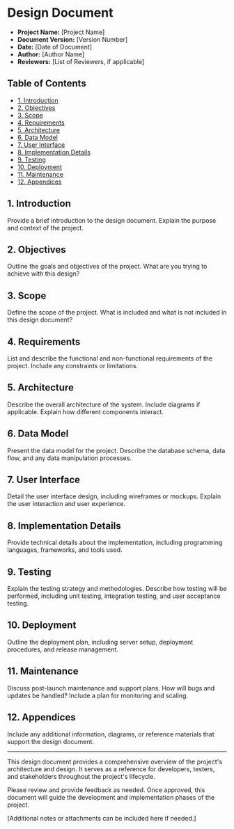# Design Document

- **Project Name:** [Project Name]
- **Document Version:** [Version Number]
- **Date:** [Date of Document]
- **Author:** [Author Name]
- **Reviewers:** [List of Reviewers, if applicable]

## Table of Contents

- [1. Introduction](#1-introduction)
- [2. Objectives](#2-objectives)
- [3. Scope](#3-scope)
- [4. Requirements](#4-requirements)
- [5. Architecture](#5-architecture)
- [6. Data Model](#6-data-model)
- [7. User Interface](#7-user-interface)
- [8. Implementation Details](#8-implementation-details)
- [9. Testing](#9-testing)
- [10. Deployment](#10-deployment)
- [11. Maintenance](#11-maintenance)
- [12. Appendices](#12-appendices)

## 1. Introduction

Provide a brief introduction to the design document. Explain the purpose and context of the project.

## 2. Objectives

Outline the goals and objectives of the project. What are you trying to achieve with this design?

## 3. Scope

Define the scope of the project. What is included and what is not included in this design document?

## 4. Requirements

List and describe the functional and non-functional requirements of the project. Include any constraints or limitations.

## 5. Architecture

Describe the overall architecture of the system. Include diagrams if applicable. Explain how different components interact.

## 6. Data Model

Present the data model for the project. Describe the database schema, data flow, and any data manipulation processes.

## 7. User Interface

Detail the user interface design, including wireframes or mockups. Explain the user interaction and user experience.

## 8. Implementation Details

Provide technical details about the implementation, including programming languages, frameworks, and tools used.

## 9. Testing

Explain the testing strategy and methodologies. Describe how testing will be performed, including unit testing, integration testing, and user acceptance testing.

## 10. Deployment

Outline the deployment plan, including server setup, deployment procedures, and release management.

## 11. Maintenance

Discuss post-launch maintenance and support plans. How will bugs and updates be handled? Include a plan for monitoring and scaling.

## 12. Appendices

Include any additional information, diagrams, or reference materials that support the design document.

---

This design document provides a comprehensive overview of the project's architecture and design. It serves as a reference for developers, testers, and stakeholders throughout the project's lifecycle.

Please review and provide feedback as needed. Once approved, this document will guide the development and implementation phases of the project.

[Additional notes or attachments can be included here if needed.]
